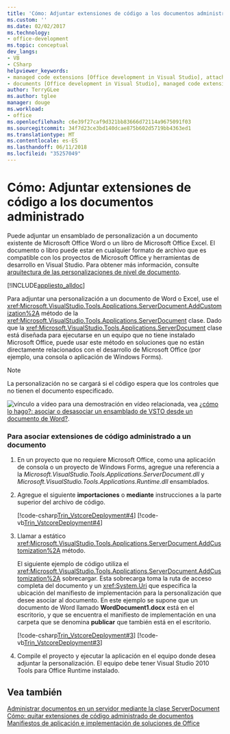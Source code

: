 ```yaml
---
title: 'Cómo: Adjuntar extensiones de código a los documentos administrado'
ms.custom: ''
ms.date: 02/02/2017
ms.technology:
- office-development
ms.topic: conceptual
dev_langs:
- VB
- CSharp
helpviewer_keywords:
- managed code extensions [Office development in Visual Studio], attaching
- documents [Office development in Visual Studio], managed code extensions
author: TerryGLee
ms.author: tglee
manager: douge
ms.workload:
- office
ms.openlocfilehash: c6e39f27caf9d321bb83666d72114a9675091f03
ms.sourcegitcommit: 34f7d23ce3bd140dcae875b602d5719bb4363ed1
ms.translationtype: MT
ms.contentlocale: es-ES
ms.lasthandoff: 06/11/2018
ms.locfileid: "35257049"
---
```

# <a name="how-to-attach-managed-code-extensions-to-documents"></a>Cómo: Adjuntar extensiones de código a los documentos administrado
  Puede adjuntar un ensamblado de personalización a un documento existente de Microsoft Office Word o un libro de Microsoft Office Excel. El documento o libro puede estar en cualquier formato de archivo que es compatible con los proyectos de Microsoft Office y herramientas de desarrollo en Visual Studio. Para obtener más información, consulte [arquitectura de las personalizaciones de nivel de documento](../vsto/architecture-of-document-level-customizations.md).  
  
 [!INCLUDE[appliesto_alldoc](../vsto/includes/appliesto-alldoc-md.md)]  
  
 Para adjuntar una personalización a un documento de Word o Excel, use el <xref:Microsoft.VisualStudio.Tools.Applications.ServerDocument.AddCustomization%2A> método de la <xref:Microsoft.VisualStudio.Tools.Applications.ServerDocument> clase. Dado que la <xref:Microsoft.VisualStudio.Tools.Applications.ServerDocument> clase está diseñada para ejecutarse en un equipo que no tiene instalado Microsoft Office, puede usar este método en soluciones que no están directamente relacionados con el desarrollo de Microsoft Office (por ejemplo, una consola o aplicación de Windows Forms).  
  
> [!NOTE]  
>  La personalización no se cargará si el código espera que los controles que no tienen el documento especificado.  
  
 ![vínculo a vídeo](../vsto/media/playvideo.gif "vínculo al vídeo") para una demostración en vídeo relacionada, vea [¿cómo lo hago?: asociar o desasociar un ensamblado de VSTO desde un documento de Word?](http://go.microsoft.com/fwlink/?LinkId=136782).  
  
### <a name="to-attach-managed-code-extensions-to-a-document"></a>Para asociar extensiones de código administrado a un documento  
  
1.  En un proyecto que no requiere Microsoft Office, como una aplicación de consola o un proyecto de Windows Forms, agregue una referencia a la *Microsoft.VisualStudio.Tools.Applications.ServerDocument.dll* y  *Microsoft.VisualStudio.Tools.Applications.Runtime.dll* ensamblados.  
  
2.  Agregue el siguiente **importaciones** o **mediante** instrucciones a la parte superior del archivo de código.  
  
     [!code-csharp[Trin_VstcoreDeployment#4](../vsto/codesnippet/CSharp/Trin_VstcoreDeploymentCS/Program.cs#4)]
     [!code-vb[Trin_VstcoreDeployment#4](../vsto/codesnippet/VisualBasic/Trin_VstcoreDeploymentVB/Program.vb#4)]  
  
3.  Llamar a estático <xref:Microsoft.VisualStudio.Tools.Applications.ServerDocument.AddCustomization%2A> método.  
  
     El siguiente ejemplo de código utiliza el <xref:Microsoft.VisualStudio.Tools.Applications.ServerDocument.AddCustomization%2A> sobrecargar. Esta sobrecarga toma la ruta de acceso completa del documento y un <xref:System.Uri> que especifica la ubicación del manifiesto de implementación para la personalización que desee asociar al documento. En este ejemplo se supone que un documento de Word llamado **WordDocument1.docx** está en el escritorio, y que se encuentra el manifiesto de implementación en una carpeta que se denomina **publicar** que también está en el escritorio.  
  
     [!code-csharp[Trin_VstcoreDeployment#3](../vsto/codesnippet/CSharp/Trin_VstcoreDeploymentCS/Program.cs#3)]
     [!code-vb[Trin_VstcoreDeployment#3](../vsto/codesnippet/VisualBasic/Trin_VstcoreDeploymentVB/Program.vb#3)]  
  
4.  Compile el proyecto y ejecutar la aplicación en el equipo donde desea adjuntar la personalización. El equipo debe tener Visual Studio 2010 Tools para Office Runtime instalado.  
  
## <a name="see-also"></a>Vea también  
 [Administrar documentos en un servidor mediante la clase ServerDocument](../vsto/managing-documents-on-a-server-by-using-the-serverdocument-class.md)   
 [Cómo: quitar extensiones de código administrado de documentos](../vsto/how-to-remove-managed-code-extensions-from-documents.md)   
 [Manifiestos de aplicación e implementación de soluciones de Office](../vsto/application-and-deployment-manifests-in-office-solutions.md)  
  